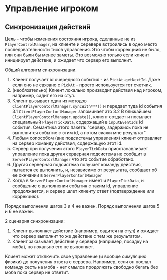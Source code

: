 # Управление игроком

## Синхронизация действий

Цель - чтобы изменения состояния игрока, сделанные не из `PlayerControlManager`, на клиенте и серевере встроились в одно место последовательности тиков управления. Это чтобы коррекциий не было, или они были бы менее заметы. Это возможно только если клиент инициирует действие, и ожидает что сервер его выполнит.

Общий алгоритм синхронизации.
1. Клиент получает id очередного события - из `PickAt.getNextId`. Даже если оно не связано с `PickAt` - просто используется тот счетчик.
2. (необязательно) Клиент локально производит действия над игроком, например, садит его на стул.
3. Клиент вызывает один из методов `ClientPlayerContorlManager.syncWith***()` и передает туда id события
3.1 `ClientPlayerContorlManager` запоминает это
3.2 В ближайшем `ClientPlayerContorlManager.update()`, клиент создает и посылает специальный `PlayerTickData`, содержащий в `inputEventIds` id события. Семантика этого пакета: "сервер, задержись пока не выполнится событие с этим id, а потом скажи мне результат"
4. Любым сопособом (вне подсистемы управления) клиент отправляет на сервер команду действия, содержащую этот id.
5. Сервер при получении этого `PlayerTickData` приостанавливает управление пока другая серверная подсистема не сообщит в `ServerPlayerContorlManager` что это событие обработано.
6. Другая серверная подсистема получает команду действия, пытается ее выполнить, и, независимо от результата, сообщает об ее окнчании в `ServerPlayerContorlManager`
7. Когда в `ServerPlayerContorlManager` имеет и `PlayerTickData`, и сообщение о выполнении события с таким id, управление продолжается, и сервер шлет клиенту ответ (подтверждение или коррекцию).

Порядк выполненяи шагов 3 и 4 не важен.
Порядк выполненяи шагов 5 и 6 не важен.

2 сценария синхронизации:
1. Клиент выполняет действие (например, садится на стул) и ожидает что сервер выполнит то же действие с тем же результатом.
2. Клиент заказывает действие у сервера (например, посадку на моба), но локально его не выполняет.

Клиент может отключить свое управление (и вообще симуляцию физики) до получения ответа с сервера. Например, если он послал команду сесть на моба - нет смылса продолжать свободно бегать без моба пока сервер не ответит.